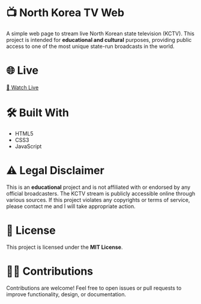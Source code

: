 # 📺 North Korea TV Web

A simple web page to stream live North Korean state television (KCTV). This project is intended for **educational and cultural** purposes, providing public access to one of the most unique state-run broadcasts in the world.

# 🌐 Live

[🔴 Watch Live](b1s4.github.io/North-Korea-TV/)

# 🛠️ Built With

- HTML5  
- CSS3  
- JavaScript

# ⚠️ Legal Disclaimer

This is an **educational** project and is not affiliated with or endorsed by any official broadcasters. The KCTV stream is publicly accessible online through various sources. If this project violates any copyrights or terms of service, please contact me and I will take appropriate action.

# 📄 License

This project is licensed under the **MIT License**.

# 🙋‍♂️ Contributions

Contributions are welcome! Feel free to open issues or pull requests to improve functionality, design, or documentation.
